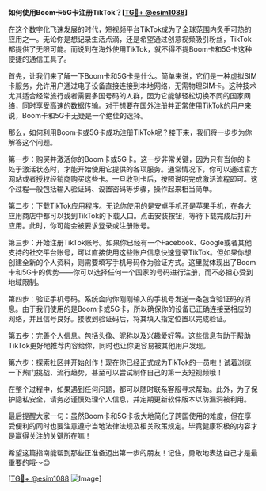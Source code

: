 **如何使用Boom卡5G卡注册TikTok？[[TG💪+ @esim1088](https://t.me/s/esim1088)]**

在这个数字化飞速发展的时代，短视频平台TikTok成为了全球范围内炙手可热的应用之一。无论你是想记录生活点滴，还是希望通过创意视频吸引粉丝，TikTok都提供了无限可能。而说到在海外使用TikTok，就不得不提Boom卡和5G卡这种便捷的通信工具了。

首先，让我们来了解一下Boom卡和5G卡是什么。简单来说，它们是一种虚拟SIM卡服务，允许用户通过电子设备直接连接到本地网络，无需物理SIM卡。这种技术尤其适合经常旅行或者需要多国号码的人群，因为它能够轻松切换不同的国家网络，同时享受高速的数据传输。对于想要在国外注册并正常使用TikTok的用户来说，Boom卡和5G卡无疑是一个绝佳的选择。

那么，如何利用Boom卡或5G卡成功注册TikTok呢？接下来，我们将一步步为你解答这个问题。

第一步：购买并激活你的Boom卡或5G卡。这一步非常关键，因为只有当你的卡处于激活状态时，才能开始使用它提供的各项服务。通常情况下，你可以通过官方网站或者授权经销商购买这些卡。一旦收到卡后，按照说明完成激活流程即可。这个过程一般包括输入验证码、设置密码等步骤，操作起来相当简单。

第二步：下载TikTok应用程序。无论你使用的是安卓手机还是苹果手机，在各大应用商店中都可以找到TikTok的下载入口。点击安装按钮，等待下载完成后打开应用。此时，你可能会被要求登录或注册账号。

第三步：开始注册TikTok账号。如果你已经有一个Facebook、Google或者其他支持的社交平台账号，可以直接使用这些账户信息快速登录TikTok。但如果你想创建全新的个人资料，则需要填写手机号码作为验证方式。这里就体现出了Boom卡和5G卡的优势——你可以选择任何一个国家的号码进行注册，而不必担心受到地域限制。

第四步：验证手机号码。系统会向你刚刚输入的手机号发送一条包含验证码的消息。由于我们使用的是Boom卡或5G卡，所以确保你的设备已正确连接至相应的网络，并且信号良好。接收到验证码后，将其填入指定位置以完成验证。

第五步：完善个人信息。包括头像、昵称以及兴趣爱好等。这些信息有助于帮助TikTok更好地推荐内容给你，同时也让你更容易被其他用户发现。

第六步：探索社区并开始创作！现在你已经正式成为TikTok的一员啦！试着浏览一下热门挑战、流行趋势，甚至可以尝试制作自己的第一支短视频哦！

在整个过程中，如果遇到任何问题，都可以随时联系客服寻求帮助。此外，为了保护隐私安全，请务必谨慎处理个人信息，并定期更新软件版本以防漏洞被利用。

最后提醒大家一句：虽然Boom卡和5G卡极大地简化了跨国使用的难度，但在享受便利的同时也要注意遵守当地法律法规及相关政策规定。毕竟健康积极的内容才是赢得关注的关键所在嘛！

希望这篇指南能帮到那些正准备迈出第一步的朋友！记住，勇敢地表达自己才是最重要的哦～😊

[[TG💪+ @esim1088](https://t.me/s/esim1088) ![Image](https://i.postimg.cc/4NQfJmqS/Snipaste-2025-05-13-00-14-12.png)]